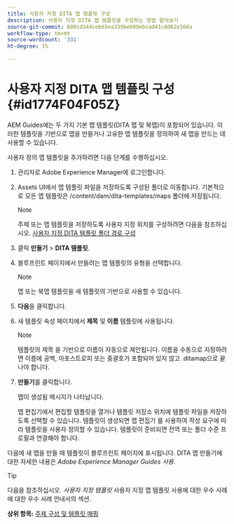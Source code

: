 ```yaml
---
title: 사용자 지정 DITA 맵 템플릿 구성
description: 사용자 지정 DITA 맵 템플릿을 구성하는 방법 알아보기
source-git-commit: 880cd344ceb65ea339be699ebcad41c0d62e168a
workflow-type: tm+mt
source-wordcount: '331'
ht-degree: 1%

---
```


# 사용자 지정 DITA 맵 템플릿 구성 {#id1774F04F05Z}

AEM Guides에는 두 가지 기본 맵 템플릿(DITA 맵 및 북맵)이 포함되어 있습니다. 이러한 템플릿을 기반으로 맵을 만들거나 고유한 맵 템플릿을 정의하여 새 맵을 만드는 데 사용할 수 있습니다.

사용자 정의 맵 템플릿을 추가하려면 다음 단계를 수행하십시오.

1. 관리자로 Adobe Experience Manager에 로그인합니다.

1. Assets UI에서 맵 템플릿 파일을 저장하도록 구성된 폴더로 이동합니다. 기본적으로 모든 맵 템플릿은 /content/dam/dita-templates/maps 폴더에 저장됩니다.

   >[!NOTE]
   >
   > 주제 또는 맵 템플릿을 저장하도록 사용자 지정 위치를 구성하려면 다음을 참조하십시오. [사용자 지정 DITA 템플릿 폴더 경로 구성](conf-template-tags-custom-dita-topic-template.md#id191LCF0095Z)

1. 클릭 **만들기** \> **DITA 템플릿**.

1. 블루프린트 페이지에서 만들려는 맵 템플릿의 유형을 선택합니다.

   >[!NOTE]
   >
   > 맵 또는 북맵 템플릿을 새 템플릿의 기반으로 사용할 수 있습니다.

1. **다음**&#x200B;을 클릭합니다.

1. 새 템플릿 속성 페이지에서 **제목** 및 **이름** 템플릿에 사용됩니다.

   >[!NOTE]
   >
   > 템플릿의 제목 을 기반으로 이름이 자동으로 제안됩니다. 이름을 수동으로 지정하려면 이름에 공백, 아포스트로피 또는 중괄호가 포함되어 있지 않고 .ditamap으로 끝나야 합니다.

1. **만들기**&#x200B;를 클릭합니다.

   맵이 생성됨 메시지가 나타납니다.

   맵 편집기에서 편집할 템플릿을 열거나 템플릿 저장소 위치에 템플릿 파일을 저장하도록 선택할 수 있습니다. 템플릿이 생성되면 맵 편집기 를 사용하여 작성 요구에 따라 템플릿을 사용자 정의할 수 있습니다. 템플릿이 준비되면 전역 또는 폴더 수준 프로필과 연결해야 합니다.


다음에 새 맵을 만들 때 템플릿이 블루프린트 페이지에 표시됩니다. DITA 맵 만들기에 대한 자세한 내용은 *Adobe Experience Manager Guides 사용*.

>[!TIP]
>
> 다음을 참조하십시오. *사용자 지정 템플릿* 사용자 지정 맵 템플릿 사용에 대한 우수 사례에 대한 우수 사례 안내서의 섹션.

**상위 항목:** [주제 구성 및 템플릿 매핑](conf-template-tags.md)
